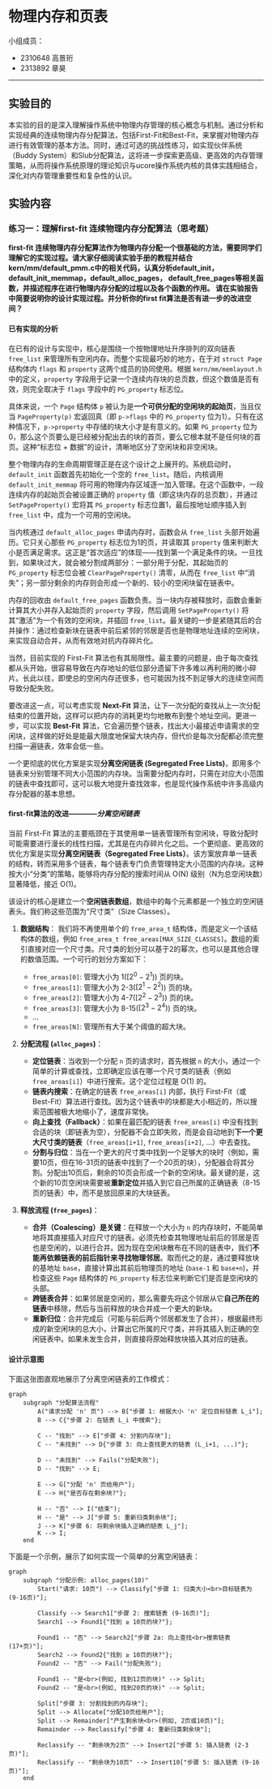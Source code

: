 # 物理内存和页表

小组成员：
- 2310648 高景珩
- 2313892 章昊

---

## 实验目的

本实验的目的是深入理解操作系统中物理内存管理的核心概念与机制。通过分析和实现经典的连续物理内存分配算法，包括First-Fit和Best-Fit，来掌握对物理内存进行有效管理的基本方法。同时，通过可选的挑战性练习，如实现伙伴系统（Buddy System）和Slub分配算法，这将进一步探索更高级、更高效的内存管理策略，从而将操作系统原理的理论知识与ucore操作系统内核的具体实践相结合，深化对内存管理重要性和复杂性的认识。

## 实验内容

### 练习一：理解first-fit 连续物理内存分配算法（思考题）

**first-fit 连续物理内存分配算法作为物理内存分配一个很基础的方法，需要同学们理解它的实现过程。请大家仔细阅读实验手册的教程并结合kern/mm/default_pmm.c中的相关代码，认真分析default_init，default_init_memmap，default_alloc_pages， default_free_pages等相关函数，并描述程序在进行物理内存分配的过程以及各个函数的作用。 请在实验报告中简要说明你的设计实现过程。并分析你的first fit算法是否有进一步的改进空间？**

#### 已有实现的分析

在已有的设计与实现中，核心是围绕一个按物理地址升序排列的双向链表 `free_list` 来管理所有空闲内存。而整个实现最巧妙的地方，在于对 `struct Page` 结构体内 `flags` 和 `property` 这两个成员的协同使用。根据 `kern/mm/memlayout.h` 中的定义，`property` 字段用于记录一个连续内存块的总页数，但这个数值是否有效，则完全取决于 `flags` 字段中的 `PG_property` 标志位。

具体来说，一个 `Page` 结构体 `p` 被认为是**一个可供分配的空闲块的起始页**，当且仅当 `PageProperty(p)` 宏返回真（即 `p->flags` 中的 `PG_property` 位为1）。只有在这种情况下，`p->property` 中存储的块大小才是有意义的。如果 `PG_property` 位为0，那么这个页要么是已经被分配出去的块的首页，要么它根本就不是任何块的首页。这种“标志位 + 数据”的设计，清晰地区分了空闲块和非空闲块。

整个物理内存的生命周期管理正是在这个设计之上展开的。系统启动时，`default_init` 函数首先初始化一个空的 `free_list`。随后，内核调用 `default_init_memmap` 将可用的物理内存区域逐一加入管理。在这个函数中，一段连续内存的起始页会被设置正确的 `property` 值（即这块内存的总页数），并通过 `SetPageProperty()` 宏将其 `PG_property` 标志位置1，最后按地址顺序插入到 `free_list` 中，成为一个可用的空闲块。

当内核通过 `default_alloc_pages` 申请内存时，函数会从 `free_list` 头部开始遍历。它只关心那些 `PG_property` 标志位为1的页，并读取其 `property` 值来判断大小是否满足需求。这正是“首次适应”的体现——找到第一个满足条件的块。一旦找到，如果块过大，就会被分割成两部分：一部分用于分配，其起始页的 `PG_property` 标志位会被 `ClearPageProperty()` 清零，从而在 `free_list` 中“消失”；另一部分剩余的内存则会形成一个新的、较小的空闲块留在链表中。

内存的回收由 `default_free_pages` 函数负责。当一块内存被释放时，函数会重新计算其大小并存入起始页的 `property` 字段，然后调用 `SetPageProperty()` 将其“激活”为一个有效的空闲块，并插回 `free_list`。最关键的一步是紧随其后的合并操作：通过检查新块在链表中前后紧邻的邻居是否也是物理地址连续的空闲块，来实现自动合并，从而有效地对抗内存碎片化。

当然，目前实现的 First-Fit 算法也有其局限性。最主要的问题是，由于每次查找都从头开始，很容易导致在内存地址的低位部分遗留下许多难以再利用的微小碎片。长此以往，即使总的空闲内存还很多，也可能因为找不到足够大的连续空间而导致分配失败。

要改进这一点，可以考虑实现 **Next-Fit** 算法，让下一次分配的查找从上一次分配结束的位置开始，这样可以把内存的消耗更均匀地散布到整个地址空间。更进一步，可以实现 **Best-Fit** 算法，它会遍历整个链表，找出大小最接近申请需求的空闲块，这样做的好处是能最大限度地保留大块内存，但代价是每次分配都必须完整扫描一遍链表，效率会低一些。

一个更彻底的优化方案是实现**分离空闲链表 (Segregated Free Lists)**，即用多个链表来分别管理不同大小范围的内存块。当需要分配内存时，只需在对应大小范围的链表中查找即可，这可以极大地提升查找效率，也是现代操作系统中许多高级内存分配器的基本思想。

#### first-fit算法的改进————*分离空闲链表*

当前 First-Fit 算法的主要瓶颈在于其使用单一链表管理所有空闲块，导致分配时可能需要进行漫长的线性扫描，尤其是在内存碎片化之后。一个更彻底、更高效的优化方案是实现**分离空闲链表（Segregated Free Lists）**。该方案放弃单一链表的结构，转而采用多个链表，每个链表专门负责管理特定大小范围的内存块。这种按大小“分类”的策略，能够将内存分配的搜索时间从 O(N) 级别（N为总空闲块数）显著降低，接近 O(1)。

该设计的核心是建立一个**空闲链表数组**，数组中的每个元素都是一个独立的空闲链表头。我们称这些范围为“尺寸类”（Size Classes）。

1.  **数据结构**：
    我们将不再使用单个的 `free_area_t` 结构体，而是定义一个该结构体的数组，例如 `free_area_t free_areas[MAX_SIZE_CLASSES]`。数组的索引直接对应一个尺寸类。尺寸类的划分可以基于2的幂次，也可以是其他合理的数值范围。一个可行的划分方案如下：
    *   `free_areas[0]`: 管理大小为 1($[2^0-2^1)$) 页的块。
    *   `free_areas[1]`: 管理大小为 2-3($[2^1-2^2)$) 页的块。
    *   `free_areas[2]`: 管理大小为 4-7($[2^2-2^3)$) 页的块。
    *   `free_areas[3]`: 管理大小为 8-15($[2^3-2^4)$) 页的块。
    *   ...
    *   `free_areas[N]`: 管理所有大于某个阈值的超大块。

2.  **分配流程 (`alloc_pages`)**：
    *   **定位链表**：当收到一个分配 `n` 页的请求时，首先根据 `n` 的大小，通过一个简单的计算或查找，立即确定应该在哪一个尺寸类的链表（例如 `free_areas[i]`）中进行搜索。这个定位过程是 O(1) 的。
    *   **链表内搜索**：在确定的链表 `free_areas[i]` 内部，执行 First-Fit（或 Best-Fit）算法进行查找。因为这个链表中的块都是大小相近的，所以搜索范围被极大地缩小了，速度非常快。
    *   **向上查找（Fallback）**：如果在最匹配的链表 `free_areas[i]` 中没有找到合适的块（即链表为空），分配器不会立即失败，而是会自动地到**下一个更大尺寸类的链表**（`free_areas[i+1]`, `free_areas[i+2]`, ...）中去查找。
    *   **分割与归位**：当在一个更大的尺寸类中找到一个足够大的块时（例如，需要10页，但在16-31页的链表中找到了一个20页的块），分配器会将其分割。分配出10页后，剩余的10页会形成一个新的空闲块。最关键的是，这个新的10页空闲块需要被**重新定位**并插入到它自己所属的正确链表（8-15页的链表）中，而不是放回原来的大块链表。

3.  **释放流程 (`free_pages`)**：
    *   **合并（Coalescing）是关键**：在释放一个大小为 `n` 的内存块时，不能简单地将其直接插入对应尺寸的链表。必须先检查其物理地址前后的邻居是否也是空闲的，以进行合并。因为现在空闲块散布在不同的链表中，我们**不能再依赖链表的前后指针来寻找物理邻居**。取而代之的是，通过要释放块的基地址 `base`，直接计算出其前后物理页的地址 (`base-1` 和 `base+n`)，并检查这些 `Page` 结构体的 `PG_property` 标志位来判断它们是否是空闲块的头部。
    *   **跨链表合并**：如果邻居是空闲的，那么需要先将这个邻居从它**自己所在的链表**中移除，然后与当前释放的块合并成一个更大的新块。
    *   **重新归位**：合并完成后（可能与前后两个邻居都发生了合并），根据最终形成的新空闲块的总大小，计算出它所属的尺寸类，并将其插入到正确的空闲链表中。如果未发生合并，则直接将原始释放块插入其对应的链表。

#### 设计示意图

下面这张图直观地展示了分离空闲链表的工作模式：

```mermaid
graph 
    subgraph "分配算法流程"
        A("请求分配 'n' 页") --> B["步骤 1: 根据大小 'n' 定位目标链表 L_i"];
        B --> C{"步骤 2: 在链表 L_i 中搜索"};
        
        C -- "找到" --> E["步骤 4: 分割内存块"];
        C -- "未找到" --> D{"步骤 3: 向上查找更大的链表 (L_i+1, ...)"};
        
        D -- "未找到" --> Fails("分配失败");
        D -- "找到" --> E;
        
        E --> G["分配 'n' 页给用户"];
        E --> H{"是否存在剩余块?"};
        
        H -- "否" --> I("结束");
        H -- "是" --> J["步骤 5: 重新归类剩余块"];
        J --> K["步骤 6: 将剩余块插入正确的链表 L_j"];
        K --> I;
    end
```
下面是一个示例，展示了如何实现一个简单的分离空闲链表：
```mermaid
graph 
    subgraph "分配示例: alloc_pages(10)"
        Start("请求: 10页") --> Classify["步骤 1: 归类大小<br>目标链表为 (9-16页)"];
        
        Classify --> Search1["步骤 2: 搜索链表 (9-16页)"];
        Search1 --> Found1{"找到 ≥ 10页的块?"};
        
        Found1 -- "否" --> Search2["步骤 2a: 向上查找<br>搜索链表 (17+页)"];
        Search2 --> Found2{"找到 ≥ 10页的块?"};
        Found2 -- "否" --> Fail("分配失败");
        
        Found1 -- "是<br>(例如, 找到12页的块)" --> Split;
        Found2 -- "是<br>(例如, 找到20页的块)" --> Split;
        
        Split["步骤 3: 分割找到的内存块"];
        Split --> Allocate["分配10页给用户"];
        Split --> Remainder["产生剩余块<br>(例如, 2页或10页)"];
        Remainder --> Reclassify["步骤 4: 重新归类剩余块"];
        
        Reclassify -- "剩余块为2页" --> Insert2["步骤 5: 插入链表 (2-3页)"];
        Reclassify -- "剩余块为10页" --> Insert10["步骤 5: 插入链表 (9-16页)"];
    end
```